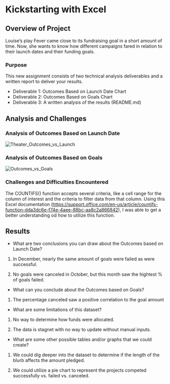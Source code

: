 # Kickstarting with Excel

## Overview of Project

Louise’s play Fever came close to its fundraising goal in a short amount of time. Now, she wants to know how different campaigns fared in relation to their launch dates and their funding goals.

### Purpose

This new assignment consists of two technical analysis deliverables and a written report to deliver your results.

- Deliverable 1: Outcomes Based on Launch Date Chart
- Deliverable 2: Outcomes Based on Goals Chart
- Deliverable 3: A written analysis of the results (README.md)

## Analysis and Challenges

### Analysis of Outcomes Based on Launch Date

![Theater_Outcomes_vs_Launch](https://user-images.githubusercontent.com/86810022/160514587-b811b9d9-91e2-4d58-936c-31de9dd38a8e.png)

### Analysis of Outcomes Based on Goals

![Outcomes_vs_Goals](https://user-images.githubusercontent.com/86810022/160514576-6f66a76e-a512-464d-9ff6-62860d82467f.png)

### Challenges and Difficulties Encountered

The COUNTIFS() function accepts several criteria, like a cell range for the column of interest and the criteria to filter data from that column. Using this Excel documentation (https://support.office.com/en-us/article/countifs-function-dda3dc6e-f74e-4aee-88bc-aa8c2a866842), I was able to get a better understanding od how to utilize this function.

## Results

- What are two conclusions you can draw about the Outcomes based on Launch Date?

1. In December, nearly the same amount of goals were failed as were successful.

2. No goals were canceled in October, but this month saw the hightest % of goals failed.

- What can you conclude about the Outcomes based on Goals?

1. The percentage canceled saw a positive correlation to the goal amount

- What are some limitations of this dataset?

1. No way to determine how funds were allocated. 

2. The data is stagnet with no way to update without manual inputs.

- What are some other possible tables and/or graphs that we could create?

1. We could dig deeper into the dataset to determine if the length of the blurb affects the amount pledged.

2. We could utilize a pie chart to represent the projects competed successfully vs. failed vs. canceled.
